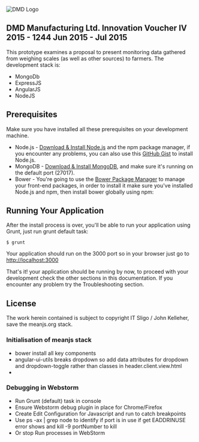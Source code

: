 ![DMD Logo](dmd_logo.png)

## DMD Manufacturing Ltd. Innovation Voucher IV 2015 - 1244 Jun 2015 - Jul 2015
This prototype examines a proposal to present monitoring data gathered from weighing scales (as well as other sources) to farmers.
The development stack is:

* MongoDb
* ExpressJS
* AngularJS
* NodeJS


## Prerequisites
Make sure you have installed all these prerequisites on your development machine.
* Node.js - [Download & Install Node.js](http://www.nodejs.org/download/) and the npm package manager, if you encounter any problems, you can also use this [GitHub Gist](https://gist.github.com/isaacs/579814) to install Node.js.
* MongoDB - [Download & Install MongoDB](http://www.mongodb.org/downloads), and make sure it's running on the default port (27017).
* Bower - You're going to use the [Bower Package Manager](http://bower.io/) to manage your front-end packages, in order to install it make sure you've installed Node.js and npm, then install bower globally using npm:

## Running Your Application
After the install process is over, you'll be able to run your application using Grunt, just run grunt default task:

```
$ grunt
```

Your application should run on the 3000 port so in your browser just go to [http://localhost:3000](http://localhost:3000)
                            
That's it! your application should be running by now, to proceed with your development check the other sections in this documentation. 
If you encounter any problem try the Troubleshooting section.

## License

The work herein contained is subject to copyright IT Sligo / John Kelleher, save the meanjs.org stack.

### Initialisation of meanjs stack

* bower install all key components
* angular-ui-utils breaks dropdown so add data attributes for dropdown and dropdown-toggle rather than classes in header.client.view.html
* 

### Debugging in Webstorm

* Run Grunt (default) task in console
* Ensure Webstorm debug plugin in place for Chrome/Firefox
* Create Edit Configuration for Javascript and run to catch breakpoints
* Use ps -ax | grep node to identify if port is in use if get EADDRINUSE error shows and kill -9 portNumber to kill
* Or stop Run processes in WebStorm
